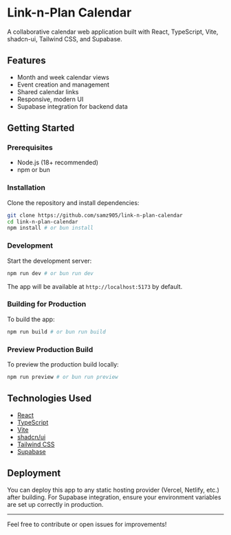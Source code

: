 # Link-n-Plan Calendar

A collaborative calendar web application built with React, TypeScript, Vite, shadcn-ui, Tailwind CSS, and Supabase.

## Features
- Month and week calendar views
- Event creation and management
- Shared calendar links
- Responsive, modern UI
- Supabase integration for backend data

## Getting Started

### Prerequisites
- Node.js (18+ recommended)
- npm or bun

### Installation
Clone the repository and install dependencies:

```sh
git clone https://github.com/samz905/link-n-plan-calendar
cd link-n-plan-calendar
npm install # or bun install
```

### Development
Start the development server:

```sh
npm run dev # or bun run dev
```

The app will be available at `http://localhost:5173` by default.

### Building for Production
To build the app:

```sh
npm run build # or bun run build
```

### Preview Production Build
To preview the production build locally:

```sh
npm run preview # or bun run preview
```

## Technologies Used
- [React](https://react.dev/)
- [TypeScript](https://www.typescriptlang.org/)
- [Vite](https://vitejs.dev/)
- [shadcn/ui](https://ui.shadcn.com/)
- [Tailwind CSS](https://tailwindcss.com/)
- [Supabase](https://supabase.com/)

## Deployment
You can deploy this app to any static hosting provider (Vercel, Netlify, etc.) after building. For Supabase integration, ensure your environment variables are set up correctly in production.

---

Feel free to contribute or open issues for improvements!
